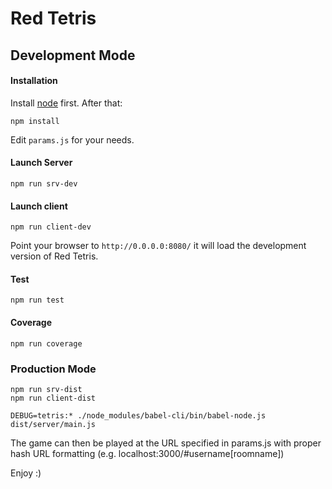 # Red Tetris

## Development Mode

#### Installation

Install [node](https://nodejs.org/en/) first. After that:

```shell
npm install
```

Edit `params.js` for your needs.

#### Launch Server

```shell
npm run srv-dev
```

#### Launch client

```shell
npm run client-dev
```

Point your browser to `http://0.0.0.0:8080/` it will load the development version of Red Tetris.

#### Test

```shell
npm run test
```

#### Coverage

```shell
npm run coverage
```

### Production Mode

```shell
npm run srv-dist
npm run client-dist

DEBUG=tetris:* ./node_modules/babel-cli/bin/babel-node.js dist/server/main.js
```

The game can then be played at the URL specified in params.js with proper hash URL formatting (e.g. localhost:3000/#username\[roomname\])

Enjoy :)
